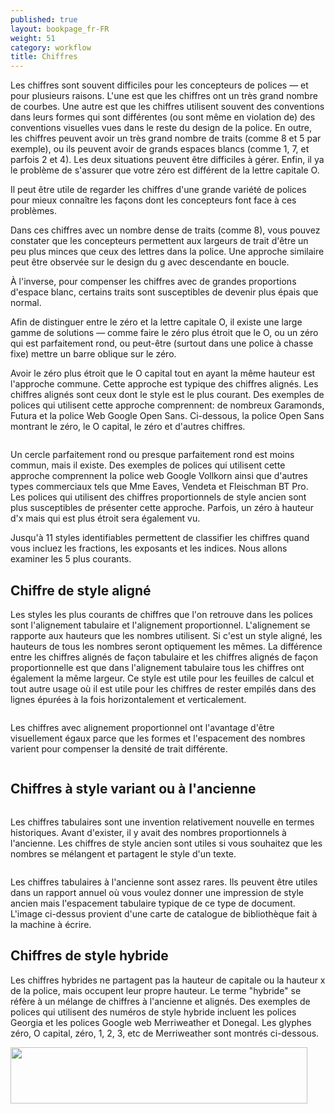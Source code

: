 ```yaml
---
published: true
layout: bookpage_fr-FR
weight: 51
category: workflow
title: Chiffres
---
```


Les chiffres sont souvent difficiles pour les concepteurs de polices &mdash; et pour plusieurs raisons. L'une est que les chiffres ont un très grand nombre de courbes. Une autre est que les chiffres utilisent souvent des conventions dans leurs formes qui sont différentes (ou sont même en violation de) des conventions visuelles vues dans le reste du design de la police. En outre, les chiffres peuvent avoir un très grand nombre de traits (comme 8 et 5 par exemple), ou ils peuvent avoir de grands espaces blancs (comme 1, 7, et parfois 2 et 4). Les deux situations peuvent être difficiles à gérer. Enfin, il ya le problème de s'assurer que votre zéro est différent de la lettre capitale O.

Il peut être utile de regarder les chiffres d'une grande variété de polices pour mieux connaître les façons dont les concepteurs font face à ces problèmes.

Dans ces chiffres avec un nombre dense de traits (comme 8), vous pouvez constater que les concepteurs permettent aux largeurs de trait d'être un peu plus minces que ceux des lettres dans la police. Une approche similaire peut être observée sur le design du g avec descendante en boucle.

À l'inverse, pour compenser les chiffres avec de grandes proportions d'espace blanc, certains traits sont susceptibles de devenir plus épais que normal.

Afin de distinguer entre le zéro et la lettre capitale O, il existe une large gamme de solutions &mdash; comme faire le zéro plus étroit que le O, ou un zéro qui est parfaitement rond, ou peut-être (surtout dans une police à chasse fixe) mettre un barre oblique sur le zéro.

Avoir le zéro plus étroit que le O capital tout en ayant la même hauteur est l'approche commune. Cette approche est typique des chiffres alignés. Les chiffres alignés sont ceux dont le style est le plus courant. Des exemples de polices qui utilisent cette approche comprennent: de nombreux Garamonds, Futura et la police Web Google Open Sans. Ci-dessous, la police Open Sans montrant le zéro, le O capital, le zéro et d'autres chiffres.


<img src="../en-US/images/open-sans-numbers.png" alt="">

Un cercle parfaitement rond ou presque parfaitement rond est moins commun, mais il existe. Des exemples de polices qui utilisent cette approche comprennent la police web Google Vollkorn ainsi que d'autres types commerciaux tels que Mme Eaves, Vendeta et Fleischman BT Pro. Les polices qui utilisent des chiffres proportionnels de style ancien sont plus susceptibles de présenter cette approche. Parfois, un zéro à hauteur d'x mais qui est plus étroit sera également vu.

Jusqu'à 11 styles identifiables permettent de classifier les chiffres quand vous incluez les fractions, les exposants et les indices. Nous allons examiner les 5 plus courants.

## Chiffre de style aligné

Les styles les plus courants de chiffres que l'on retrouve dans les polices sont l'alignement tabulaire et l'alignement proportionnel. L'alignement se rapporte aux hauteurs que les nombres utilisent. Si c'est un style aligné, les hauteurs de tous les nombres seront optiquement les mêmes. La différence entre les chiffres alignés de façon tabulaire et les chiffres alignés de façon proportionnelle est que dans l'alignement tabulaire tous les chiffres ont également la même largeur. Ce style est utile pour les feuilles de calcul et tout autre usage où il est utile pour les chiffres de rester empilés dans des lignes épurées à la fois horizontalement et verticalement.

<img src="../en-US/images/2Tabularlining2.png" alt="">

Les chiffres avec alignement proportionnel ont l'avantage d'être visuellement égaux parce que les formes et l'espacement des nombres varient pour compenser la densité de trait différente.

<img src="../en-US/images/2Lining%20Proportional.png" alt="">

## Chiffres à style variant ou à l'ancienne
<img src="../en-US/images/2Proportional%20oldstyle.png" alt="">

Les chiffres tabulaires sont une invention relativement nouvelle en termes historiques. Avant d'exister, il y avait des nombres proportionnels à l'ancienne. Les chiffres de style ancien sont utiles si vous souhaitez que les nombres se mélangent et partagent le style d'un texte.

<img src="../en-US/images/2tabular%20oldstyle.png" alt="">

Les chiffres tabulaires à l'ancienne sont assez rares. Ils peuvent être utiles dans un rapport annuel où vous voulez donner une impression de style ancien mais l'espacement tabulaire typique de ce type de document. L'image ci-dessus provient d'une carte de catalogue de bibliothèque fait à la machine à écrire.

## Chiffres de style hybride

Les chiffres hybrides ne partagent pas la hauteur de capitale ou la hauteur x de la police, mais occupent leur propre hauteur. Le terme "hybride" se réfère à un mélange de chiffres à l'ancienne et alignés. Des exemples de polices qui utilisent des numéros de style hybride incluent les polices Georgia et les polices Google web Merriweather et Donegal. Les glyphes zéro, O capital, zéro, 1, 2, 3, etc de Merriweather sont montrés ci-dessous.

<img src="../en-US/images/Merriweather-numbers.png" alt="" height="90" width="475">
